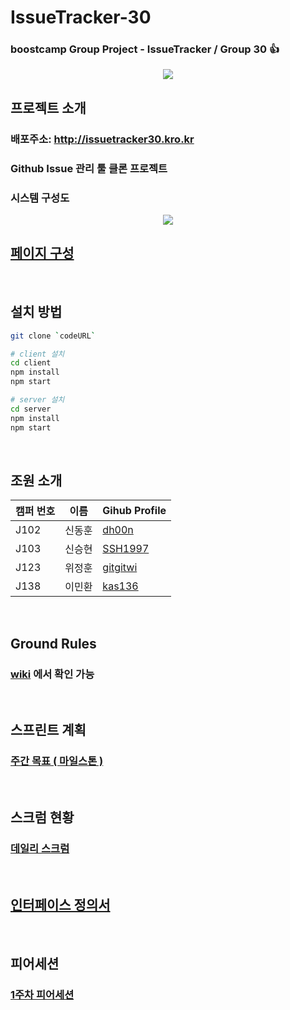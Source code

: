 # IssueTracker-30

### boostcamp Group Project - IssueTracker / Group 30 👍 <br>

<p align="center">
  <img src="https://user-images.githubusercontent.com/48575504/97677729-130ee980-1ad6-11eb-95b4-8b211d41dabf.png">
</p>

## 프로젝트 소개

### 배포주소: http://issuetracker30.kro.kr

### Github Issue 관리 툴 클론 프로젝트

### 시스템 구성도
<p align="center">
  <img src="https://user-images.githubusercontent.com/48575504/98822173-d5b24080-2473-11eb-93cd-ad28c758d9a7.png">
</p>

## [페이지 구성](https://github.com/boostcamp-2020/IssueTracker-30/wiki/%ED%8E%98%EC%9D%B4%EC%A7%80-%EA%B5%AC%EC%84%B1%EB%8F%84)

<br />

## 설치 방법

```bash
git clone `codeURL`

# client 설치
cd client
npm install
npm start

# server 설치
cd server
npm install
npm start
```

<br />

## 조원 소개

|캠퍼 번호|이름|Gihub Profile|
|---|---|---|
|J102|신동훈|[dh00n](https://github.com/dh00n)|
|J103|신승현|[SSH1997](https://github.com/SSH1997)|
|J123|위정훈|[gitgitwi](https://github.com/gitgitWi)|
|J138|이민환|[kas136](https://github.com/kas136)|

<br />

## Ground Rules

### [wiki](https://github.com/boostcamp-2020/IssueTracker-30/wiki/Group-30---Ground-Rules) 에서 확인 가능

<br />

## 스프린트 계획

### [주간 목표 ( 마일스톤 )](https://github.com/boostcamp-2020/IssueTracker-30/wiki/Milestones)

<br />

## 스크럼 현황
### [데일리 스크럼](https://github.com/boostcamp-2020/IssueTracker-30/wiki/%EC%8A%A4%ED%81%AC%EB%9F%BC-%ED%98%84%ED%99%A9)

<br />

## [인터페이스 정의서](https://docs.google.com/spreadsheets/d/1pl2vvTmJSDuonQS76f9BkLfjo0SOLZIdGAeG17SMBck/edit#gid=1017584322)

<br />

## 피어세션
### [1주차 피어세션](https://github.com/boostcamp-2020/IssueTracker-30/wiki/1%EC%A3%BC%EC%B0%A8-%ED%94%BC%EC%96%B4%EC%84%B8%EC%85%98)
